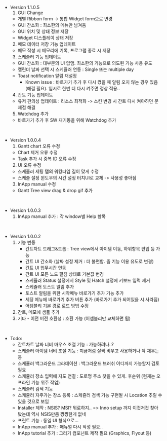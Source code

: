 - Version 1.1.0.5
  1. GUI Change
    - 개별 Ribbon form -> 통합 Widget form으로 변경
	- GUI 간소화 : 최소한의 메뉴만 남겨둠
	- GUI 위치 및 상태 정보 저장
	- Widget 디스플레이 상태 저장
  2. 메모 데이터 저장 기능 업데이트
    - 메모 작성 시 메모리에 기록, 프로그램 종료 시 저장
  3. 스케쥴러 기능 업데이트
    - GUI 간소화 : 대부분의 UI 없앰. 최소한의 기능으로 의도된 기능 사용 유도
	- 캘린더 날짜 선택 시 스케쥴러 연동 : Single 또는 multiple day
	- Toast notification 알림 재설정
	  - Known issue : 바로가기 추가 후 다시 켰을 때 알림 오지 않는 경우 있음 (해결 필요). 임시로 한번 더 다시 켜주면 정상 적용..
  4. 간트 기능 업데이트
    - 유저 편의성 업데이트 : 리소스 최적화
	  -> 스킨 변경 시 간트 다시 켜야하던 문제점 해결
  5. Watchdog 추가
    - 바로가기 추가 후 SW 재기동을 위해 Watchdog 추가

<br>

- Version 1.0.0.4
  1. Gantt chart 오류 수정
	- Chart 제거 오류 수정
	- Task 추가 시 중복 ID 오류 수정
  2. UI 오류 수정
	- 스케줄러 세팅 탭의 워킹타임 길이 맞게 수정
	- 스케줄 설정 윈도우의 시간 설정 터치UI로 교체 -> 사용성 좋아짐
  3. InApp manual 수정
	- Gantt Tree view drag & drop gif 추가

<br>

- Version 1.0.0.3
  1. InApp manual 추가 : 각 window별 Help 항목

<br>

- Version 1.0.0.2
  1. 기능 변동
	  - 간트차트 드래그&드롭 : Tree view에서 아이템 이동, 하위항목 편입 등 가능
	  - 간트 UI 간소화 (날짜 설정 제거 : 더 불편함. 줌 기능 이용 유도로 변경)
	  - 간트 UI 업무시간 연동
	  - 간트 UI 모든 노드 펼침 상태로 기본값 변경
	  - 스케쥴러 Status 설정에서 Style 및 Hatch 설정에 키보드 입력 제거
	  - 스케쥴러 토스트 알림 추가
	  - 토스트 알림을 위한 시작메뉴 바로가기 추가 기능 추가
	  - 세팅 메뉴에 바로가기 추가 버튼 추가 (바로가기 추가 되어있을 시 사라짐)
	  - 어셈블리 기본 경로 로드 방법 수정
  2. 간트, 메모에 샘플 추가
  3. 기타 - 이전 버전 호환성 : 호환 가능 (어셈블리만 교체하면 됨)

<br>

- Todo:
	- 간트차트 날짜 너비 마우스 조절 기능 : 가능하려나..?
	- 스케쥴러 아이템 너비 조절 기능 : 지금처럼 살짝 비우고 사용하거나 꽉 채우는 등
	- 스케쥴러 백그라운드 그라데이션 : 백그라운드 브러쉬 어디까지 가능할지 검토 필요
	- 스케쥴러 장소 입력에 지도 연결 : 도로명 주소 찾을 수 있게. 후순위 (현재는 오프라인 기능 위주 작업)
	- 스케쥴러 검색 기능
	- 스케쥴러 자주가는 장소 등록 : 스케쥴러 검색 기능 구현될 시 Location 추릴 수 있을 것으로 보임
	- Installer 제작 : NSIS? MSI? 뭐로하지.. => Inno setup 까지 이것저것 찾아봤는데 역시 NSIS만큼 짱짱한게 없네
	- 프린트 기능 : 동일 UI 형식으로...
	- InApp manual 추가 : 매뉴얼 다시 작성 필요..
	- InApp tutorial 추가 : 그리기 컴포넌트 제작 필요 (Graphics, Flyout 등)